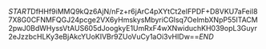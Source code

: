 $START$DfHHf9iMMQ9kQz6AjN/nFz+r6jArC4pXYtCt2eIFPDF+D8VKU7aFeiI87X8G0CFNMFQGJ24pcge2VX6yHmskysMbyriCGlsq7OelmbXNpP55ITACM2pwJ0BdWHyssVtAUS605dJoogkyE1UmRxF4wXNwiduchKH039opL3Guyr2eJzzbcHLKy3eBjAkcYUoKIVBr9ZUoVuCy1aOi3vHIDw==$END$